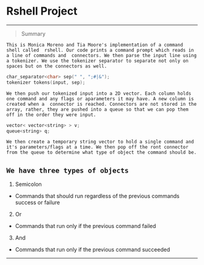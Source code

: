 # Rshell Project
---

> Summary

`This is Monica Moreno and Tia Moore's implementation of a command shell called 
rshell.
Our code prints a command prompt which reads in a line of commands and 
connectors. We then parse the input line using a tokenizer. We use the tokenizer
separator to separate not only on spaces but on the connectors as well.`

```C++
char_separator<char> sep(" ", ";#|&");
tokenizer tokens(input, sep);
```
`We then push our tokenized input into a 2D vector. Each column holds one command
and any flags or aparameters it may have. A new column is created when a 
connector is reached. Connectors are not stored in the array, rather, they
are pushed into a queue so that we can pop them off in the order they were
input.`

```C++
vector< vector<string> > v;
queue<string> q;
```

`We then create a temporary string vector to hold a single command
and it's parameters/flags at a time. We then pop off the ront connector 
from the queue to determine what type of object the command should be.`

`We have three types of objects`
---
1. Semicolon
  + Commands that should run regardless of the previous commands success or failure
2. Or
  + Commands that run only if the previous command failed
3. And
  + Commands that run only if the previous command succeeded
--- 
 
